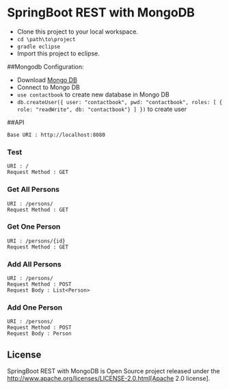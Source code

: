 # SpringBoot REST with MongoDB
* Clone this project to your local workspace.<br/>
* `cd \path\to\project`<br/>
* `gradle eclipse`<br/>
* Import this project to eclipse.

##Mongodb Configuration:
* Download [Mongo DB](https://www.mongodb.com/download-center)<br>
* Connect to Mongo DB<br>
* `use contactbook` to create new database in Mongo DB<br>
* `db.createUser({ user: "contactbook", pwd: "contactbook", roles: [ { role: "readWrite", db: "contactbook"} ] })` to create user

##API

```Base URI : http://localhost:8080```

### Test
```URI : /```<br/>
```Request Method : GET```

### Get All Persons
```URI : /persons/```<br/>
```Request Method : GET```

### Get One Person
```URI : /persons/{id}```<br/>
```Request Method : GET```

### Add All Persons
```URI : /persons/```<br/>
```Request Method : POST```<br/>
```Request Body : List<Person>```

### Add One Person
```URI : /persons/```<br/>
```Request Method : POST```<br/>
```Request Body : Person```

## License
SpringBoot REST with MongoDB is Open Source project released under the
http://www.apache.org/licenses/LICENSE-2.0.html[Apache 2.0 license].